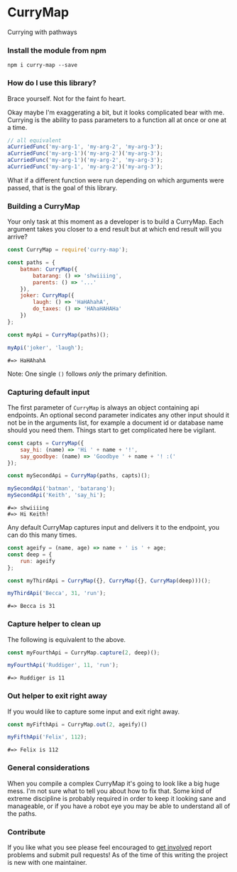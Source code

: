 CurryMap
===

Currying with pathways

### Install the module from npm

```
npm i curry-map --save
```

### How do I use this library?

Brace yourself. Not for the faint fo heart.

Okay maybe I'm exaggerating a bit, but it looks complicated bear with me. Currying is the ability to pass parameters to a function all at once or one at a time.

```javascript
// all equivalent
aCurriedFunc('my-arg-1', 'my-arg-2', 'my-arg-3');
aCurriedFunc('my-arg-1')('my-arg-2')('my-arg-3');
aCurriedFunc('my-arg-1')('my-arg-2', 'my-arg-3');
aCurriedFunc('my-arg-1', 'my-arg-2')('my-arg-3');
```

What if a different function were run depending on which arguments were passed, that is the goal of this library.

### Building a CurryMap

Your only task at this moment as a developer is to build a CurryMap. Each argument takes you closer to a end result but at which end result will you arrive?

```javascript
const CurryMap = require('curry-map');

const paths = {
    batman: CurryMap({
        batarang: () => 'shwiiiing',
        parents: () => '...'
    }),
    joker: CurryMap({
        laugh: () => 'HaHAhahA',
        do_taxes: () => 'HAhaHAHAHa'
    })
};

const myApi = CurryMap(paths)();

myApi('joker', 'laugh');
```
```
#=> HaHAhahA
```

Note: One single `()` follows *only* the primary definition.

### Capturing default input

The first parameter of `CurryMap` is always an object containing api endpoints. An optional second parameter indicates any other input should it not be in the arguments list, for example a document id or database name should you need them. Things start to get complicated here be vigilant.

```javascript
const capts = CurryMap({
    say_hi: (name) => 'Hi ' + name + '!',
    say_goodbye: (name) => 'Goodbye ' + name + '! :('
});

const mySecondApi = CurryMap(paths, capts)();

mySecondApi('batman', 'batarang');
mySecondApi('Keith', 'say_hi');
```
```
#=> shwiiiing
#=> Hi Keith!
```

Any default CurryMap captures input and delivers it to the endpoint, you can do this many times.

```javascript
const ageify = (name, age) => name + ' is ' + age;
const deep = {
    run: ageify
};

const myThirdApi = CurryMap({}, CurryMap({}, CurryMap(deep)))();

myThirdApi('Becca', 31, 'run');
```
```
#=> Becca is 31
```

### Capture helper to clean up

The following is equivalent to the above.

```javascript
const myFourthApi = CurryMap.capture(2, deep)();

myFourthApi('Ruddiger', 11, 'run');
```
```
#=> Ruddiger is 11
```

### Out helper to exit right away

If you would like to capture some input and exit right away.

```javascript
const myFifthApi = CurryMap.out(2, ageify)()

myFifthApi('Felix', 112);
```
```
#=> Felix is 112
```

### General considerations

When you compile a complex CurryMap it's going to look like a big huge mess. I'm not sure what to tell you about how to fix that. Some kind of extreme discipline is probably required in order to keep it looking sane and manageable, or if you have a robot eye you may be able to understand all of the paths.

### Contribute

If you like what you see please feel encouraged to [get involved](https://github.com/Kequc/curry-map/issues) report problems and submit pull requests! As of the time of this writing the project is new with one maintainer.
